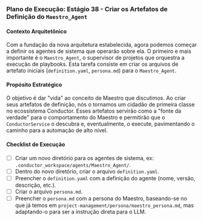 ### Plano de Execução: Estágio 38 - Criar os Artefatos de Definição do `Maestro_Agent`

#### Contexto Arquitetônico

Com a fundação da nova arquitetura estabelecida, agora podemos começar a definir os agentes de sistema que operarão sobre ela. O primeiro e mais importante é o `Maestro_Agent`, o supervisor de projetos que orquestra a execução de playbooks. Esta tarefa consiste em criar os arquivos de artefato iniciais (`definition.yaml`, `persona.md`) para o `Maestro_Agent`.

#### Propósito Estratégico

O objetivo é dar "vida" ao conceito de Maestro que discutimos. Ao criar seus artefatos de definição, nós o tornamos um cidadão de primeira classe no ecossistema Conductor. Esses artefatos servirão como a "fonte da verdade" para o comportamento do Maestro e permitirão que o `ConductorService` o descubra e, eventualmente, o execute, pavimentando o caminho para a automação de alto nível.

#### Checklist de Execução

- [ ] Criar um novo diretório para os agentes de sistema, ex: `.conductor_workspace/agents/Maestro_Agent/`.
- [ ] Dentro do novo diretório, criar o arquivo `definition.yaml`.
- [ ] Preencher o `definition.yaml` com a definição do agente (nome, versão, descrição, etc.).
- [ ] Criar o arquivo `persona.md`.
- [ ] Preencher o `persona.md` com a persona do Maestro, baseando-se no que já temos em `project-management/persona/maestro_persona.md`, mas adaptando-o para ser a instrução direta para o LLM.
